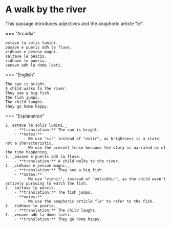 # A walk by the river

This passage introduces adjectives and the anaphoric article "le".

=== "Arcadia"

    estave la solis lumini.
    pasave e pueris adh la fluve.
    vidhave e pescon magni.
    saltave le pescis.
    ridhave le pueris.
    venave adh la dome laeti.

=== "English"

    The sun is bright.
    A child walks to the river.
    They see a big fish.
    The fish jumps.
    The child laughs.
    They go home happy.

=== "Explanation"

    1. estave la solis lumini._
        - **translation:** The sun is bright.
        - **notes:**
            - We use "sir" instead of "estir", as brightness is a state, not a characteristic.
            - We use the present tense because the story is narrated as of the time happening.
    1. _pasave e pueris adh la fluve._
        - **translation:** A child walks to the river.
    1. _vidhave e pescon magni._
        - **translation:** They see a big fish.
        - **notes:**
            - We use "vidhir", instead of "volvidhir", as the child wasn't actively pursuing to watch the fish.
    1. _saltave le pescis._
        - **translation:** The fish jumps.
        - **notes:**
            - We use the anaphoric article "le" to refer to the fish.
    1. _ridhave le pueris._
        - **translation:** The child laughs.
    1. _venave adh la dome laeti._
        - **translation:** They go home happy.
